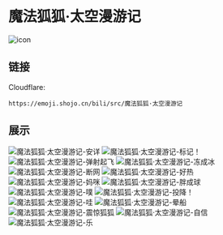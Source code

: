 # 魔法狐狐·太空漫游记
![icon](https://emoji.shojo.cn/bili/src/魔法狐狐·太空漫游记/icon.png)
## 链接
Cloudflare:
```
https://emoji.shojo.cn/bili/src/魔法狐狐·太空漫游记
```
## 展示
![魔法狐狐·太空漫游记-安详](https://emoji.shojo.cn/bili/src/魔法狐狐·太空漫游记/魔法狐狐·太空漫游记-安详.png)
![魔法狐狐·太空漫游记-标记！](https://emoji.shojo.cn/bili/src/魔法狐狐·太空漫游记/魔法狐狐·太空漫游记-标记！.png)
![魔法狐狐·太空漫游记-弹射起飞](https://emoji.shojo.cn/bili/src/魔法狐狐·太空漫游记/魔法狐狐·太空漫游记-弹射起飞.png)
![魔法狐狐·太空漫游记-冻成冰](https://emoji.shojo.cn/bili/src/魔法狐狐·太空漫游记/魔法狐狐·太空漫游记-冻成冰.png)
![魔法狐狐·太空漫游记-断网](https://emoji.shojo.cn/bili/src/魔法狐狐·太空漫游记/魔法狐狐·太空漫游记-断网.png)
![魔法狐狐·太空漫游记-好热](https://emoji.shojo.cn/bili/src/魔法狐狐·太空漫游记/魔法狐狐·太空漫游记-好热.png)
![魔法狐狐·太空漫游记-妈咪](https://emoji.shojo.cn/bili/src/魔法狐狐·太空漫游记/魔法狐狐·太空漫游记-妈咪.png)
![魔法狐狐·太空漫游记-胖成球](https://emoji.shojo.cn/bili/src/魔法狐狐·太空漫游记/魔法狐狐·太空漫游记-胖成球.png)
![魔法狐狐·太空漫游记-噗](https://emoji.shojo.cn/bili/src/魔法狐狐·太空漫游记/魔法狐狐·太空漫游记-噗.png)
![魔法狐狐·太空漫游记-投降！](https://emoji.shojo.cn/bili/src/魔法狐狐·太空漫游记/魔法狐狐·太空漫游记-投降！.png)
![魔法狐狐·太空漫游记-哇](https://emoji.shojo.cn/bili/src/魔法狐狐·太空漫游记/魔法狐狐·太空漫游记-哇.png)
![魔法狐狐·太空漫游记-晕船](https://emoji.shojo.cn/bili/src/魔法狐狐·太空漫游记/魔法狐狐·太空漫游记-晕船.png)
![魔法狐狐·太空漫游记-震惊狐狐](https://emoji.shojo.cn/bili/src/魔法狐狐·太空漫游记/魔法狐狐·太空漫游记-震惊狐狐.png)
![魔法狐狐·太空漫游记-自信](https://emoji.shojo.cn/bili/src/魔法狐狐·太空漫游记/魔法狐狐·太空漫游记-自信.png)
![魔法狐狐·太空漫游记-乐](https://emoji.shojo.cn/bili/src/魔法狐狐·太空漫游记/魔法狐狐·太空漫游记-乐.png)
